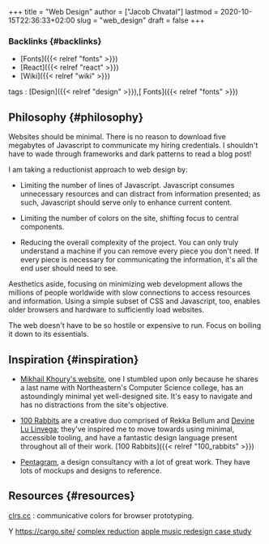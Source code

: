 +++
title = "Web Design"
author = ["Jacob Chvatal"]
lastmod = 2020-10-15T22:36:33+02:00
slug = "web_design"
draft = false
+++

### Backlinks {#backlinks}

-   [Fonts]({{< relref "fonts" >}})
-   [React]({{< relref "react" >}})
-   [Wiki]({{< relref "wiki" >}})

tags
: [Design]({{< relref "design" >}}),[ Fonts]({{< relref "fonts" >}})


## Philosophy {#philosophy}

Websites should be minimal.
There is no reason to download five megabytes of Javascript to communicate
my hiring credentials. I shouldn't have to wade through frameworks and dark
patterns to read a blog post!

I am taking a reductionist approach to web design by:

-   Limiting the number of lines of Javascript.
    Javascript consumes unnecessary resources and can distract from information
    presented; as such, Javascript should serve only to enhance current content.

-   Limiting the number of colors on the site, shifting focus to central components.

-   Reducing the overall complexity of the project.
    You can only truly understand a machine if you can remove every piece
    you don't need. If every piece is necessary for communicating the information,
    it's all the end user should need to see.

Aesthetics aside, focusing on minimizing web development allows the millions of
people worldwide with slow connections to access resources and information.
Using a simple subset of CSS and Javascript, too, enables older browsers and
hardware to sufficiently load websites.

The web doesn't have to be so hostile or expensive to run.
Focus on boiling it down to its essentials.


## Inspiration {#inspiration}

-   [Mikhail Khoury's website](http://mikhailkhoury.com/), one I stumbled upon only because he shares
    a last name with Northeastern's Computer Science college, has
    an astoundingly minimal yet well-designed site. It's easy to navigate
    and has no distractions from the site's objective.

-   [100 Rabbits](https://100r.co) are a creative duo comprised of Rekka Bellum and
    [Devine Lu Linvega](https://xxiivv.com/); they've inspired me to move towards using
    minimal, accessible tooling, and have a fantastic design language
    present throughout all of their work. [100 Rabbits]({{< relref "100_rabbits" >}})
-   [Pentagram](https://www.pentagram.com/work/secondmind), a design consultancy with a lot of great work. They have lots of mockups and designs to reference.


## Resources {#resources}

[clrs.cc](http://clrs.cc/)
: communicative colors for browser prototyping.

Y
<https://cargo.site/>
[complex reduction](https://www.huffpost.com/entry/complexion-reduction-a-new-trend-in-mobile-design%5Fb%5F577d828fe4b05b4c02fb8b07?test%5Fad=taboola%5Fiframe%5Fmw%5Flife)
[apple music redesign case study](https://medium.com/startup-grind/i-got-rejected-by-apple-music-so-i-redesigned-it-b7e2e4dc64bf)
